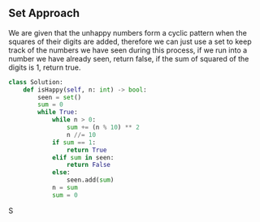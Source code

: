 ## Set Approach
We are given that the unhappy numbers form a cyclic pattern when the squares of their digits are added, therefore we can just use a set to keep track of the numbers we have seen during this process, if we run into a number we have already seen, return false, if the sum of squared of the digits is 1, return true.
``` python
class Solution:
    def isHappy(self, n: int) -> bool:
        seen = set()
        sum = 0
        while True:
            while n > 0:
                sum += (n % 10) ** 2
                n //= 10
            if sum == 1:
                return True
            elif sum in seen:
                return False
            else:
                seen.add(sum)
            n = sum
            sum = 0
```
S